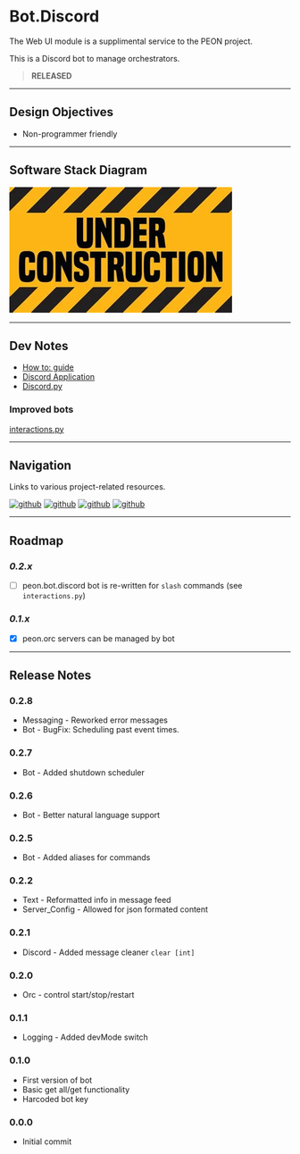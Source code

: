 # Bot.Discord

The Web UI module is a supplimental service to the PEON project.

This is a Discord bot to manage orchestrators.

> **RELEASED**

---

## Design Objectives

- Non-programmer friendly

---

## Software Stack Diagram

![Software Stack](../images/diagrams/diagram_bot_discord.png)

---

## Dev Notes

- [How to: guide](https://realpython.com/how-to-make-a-discord-bot-python/)
- [Discord Application](https://discord.com/developers/applications)
- [Discord.py](https://discordpy.readthedocs.io/en/stable/ext/commands/api.html#bots)

### Improved bots

[interactions.py](https://discord-interactions.readthedocs.io/en/latest/quickstart.html)

---

## Navigation

Links to various project-related resources.

[![github](../../images/buttons/button_github.svg)](https://github.com/the-peon-project/peon-bot-discord)
[![github](../../images/buttons/button_bug.svg)](https://github.com/the-peon-project/peon-bot-discord/issues/new/choose)
[![github](../../images/buttons/button_changelog.svg)](../development/release_notes/50_bot_discord.md)
[![github](../../images/buttons/button_docker.svg)](https://hub.docker.com/repository/docker/umlatt/peon.bot.discord/general)

---

## Roadmap

### *0.2.x*

- [ ] peon.bot.discord bot is re-written for ``slash`` commands (see ``interactions.py``)

### *0.1.x*

- [x] peon.orc servers can be managed by bot

---

## Release Notes

### 0.2.8

- Messaging - Reworked error messages
- Bot - BugFix: Scheduling past event times.

### 0.2.7

- Bot - Added shutdown scheduler

### 0.2.6

- Bot - Better natural language support

### 0.2.5

- Bot - Added aliases for commands

### 0.2.2

- Text - Reformatted info in message feed
- Server_Config - Allowed for json formated content

### 0.2.1

- Discord - Added message cleaner ``clear [int]``

### 0.2.0

- Orc - control start/stop/restart

### 0.1.1

- Logging - Added devMode switch

### 0.1.0

- First version of bot
- Basic get all/get functionality
- Harcoded bot key

### 0.0.0

- Initial commit
